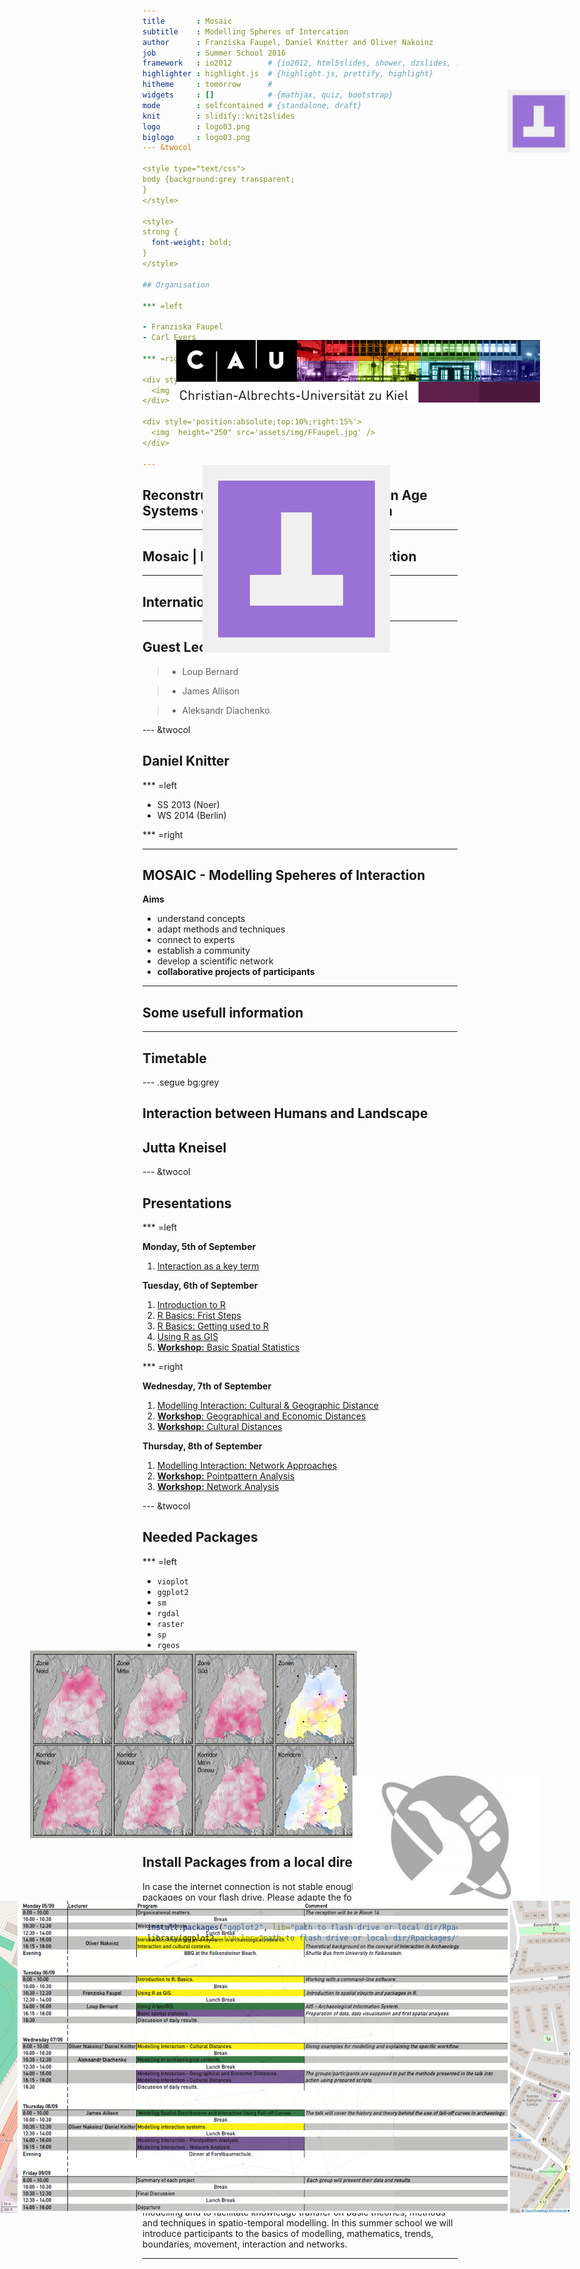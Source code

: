 ```yaml
---
title       : Mosaic 
subtitle    : Modelling Spheres of Intercation
author      : Franziska Faupel, Daniel Knitter and Oliver Nakoinz
job         : Summer School 2016
framework   : io2012        # {io2012, html5slides, shower, dzslides, ...}
highlighter : highlight.js  # {highlight.js, prettify, highlight}
hitheme     : tomorrow      # 
widgets     : []            # {mathjax, quiz, bootstrap}
mode        : selfcontained # {standalone, draft}
knit        : slidify::knit2slides
logo        : logo03.png
biglogo     : logo03.png
--- &twocol

<style type="text/css">
body {background:grey transparent;
}
</style>

<style>
strong {
  font-weight: bold;
}
</style>

## Organisation

*** =left

- Franziska Faupel
- Carl Evers

*** =right

<div style='position:absolute;bottom:10%;right:15%'>
  <img  height="300" src='assets/img/cevers.png' />
</div>

<div style='position:absolute;top:10%;right:15%'>
  <img  height="250" src='assets/img/FFaupel.jpg' />
</div>

---
```


## Reconstructing and Modelling Early Iron Age Systems of Interaction and Distribution

<div style='position:absolute;bottom:10%;right:5%'>
  <img  height="450" src='assets/img/shkr.png' />
</div>

<div style='position:absolute;bottom:25%;left:5%'>
  <img  height="300" src='assets/img/pic51.png' />
</div>


---

## Mosaic | Modelling Speheres of Interaction

<div style='position:absolute;bottom:10%;right:20%'>
  <img  height="500" src='assets/img/mosaic.png' />
</div>

---

## International Center

<div style='position:absolute;bottom:10%;left:10%'>
  <img  height="500" src='assets/img/IntCenter.png' />
</div>

<div style='position:absolute;top:15%;right:10%'>
  <img  height="100" src='assets/img/CAu.png' />
</div>

--- 

## Guest Lectures

>- Loup Bernard

>- James Allison

>- Aleksandr Diachenko

--- &twocol

## Daniel Knitter

*** =left

- SS 2013 (Noer)
- WS 2014 (Berlin)

*** =right

<div style='position:absolute;bottom:10%;right:10%'>
  <img  height="450" src='assets/img/diss.jpg' />
</div>

<div style='position:absolute;bottom:10%;left:15%'>
  <img  height="300" src='assets/img/buch.jpeg' />
</div>

---

## MOSAIC - Modelling Speheres of Interaction

**Aims**
- understand concepts
- adapt methods and techniques
- connect to experts
- establish a community
- develop a scientific network
- **collaborative projects of participants**

<div style='position:absolute;bottom:20%;right:10%'>
  <img  height="300" src='assets/img/panic.jpg' />
</div>

---

## Some usefull information

<div style='position:absolute;bottom:10%;right:5%'>
  <img  height="500" src='assets/img/Ufg_Lage.png' />
</div>

---

## Timetable

<div style='position:absolute;bottom:10%;right:15%'>
  <img  height="500" src='assets/img/time.png' />
</div>

--- .segue bg:grey

## Interaction between Humans and Landscape

## Jutta Kneisel

<a class="btn btn-primary btn-large" href='https://isaakiel.github.io/index.html'>
 <img  height="100" width="100" style='position:absolute;top:5%;right:5%' src='assets/img/ISAAK.png' />
</a>

--- &twocol

## Presentations

*** =left

**Monday, 5th of September**

1. [Interaction as a key term](01-interaction/index.html)

**Tuesday, 6th of September**

1. [Introduction to R](02-introduction/index.html)
2. [R Basics: Frist Steps](03-R_basics01/index.html)
3. [R Basics: Getting used to R](04-R_basics02/index.html)
4. [Using R as GIS](05-R_GIS/index.html)
5. [**Workshop:** Basic Spatial Statistics](06-WS_Basic_Spatial_Statistics/index.html)

*** =right

**Wednesday, 7th of September**

1. [Modelling Interaction: Cultural & Geographic Distance](07-cul_distances/index.html)
2. [**Workshop**: Geographical and Economic Distances](08-WS_Geo_Eco_Distances/index.html)
3. [**Workshop:** Cultural Distances](09-WS_Cul_Distances/index.html)

**Thursday, 8th of September**

1. [Modelling Interaction: Network Approaches](10-Network_Analysis/index.html)
2. [**Workshop:** Pointpattern Analysis](11-WS_Pointpattern/index.html)
3. [**Workshop:** Network Analysis](12-WS_Network/index.html)

<a class="btn btn-primary btn-large" href='https://isaakiel.github.io/index.html'>
 <img  height="100" width="100" style='position:absolute;top:5%;right:5%' src='assets/img/ISAAK.png' />
</a>

--- &twocol

## Needed Packages

*** =left
- `vioplot`
- `ggplot2`
- `sm`
- `rgdal`
- `raster`
-  `sp`
- `rgeos`
- `maptools`
- `proj4`
- `gstat`

*** =right

- `foreign`
- `shapefiles`
- `plyr`
- `RSAGA`
- `Matrix`
- `spdep`
- `nlme`
- `rpart`
- `spatstat`
- `igraph`
- `RANN`

---

## Install Packages from a local directory

In case the internet connection is not stable enough, you find all needed packages on your flash drive.
Please adapte the follwing code to your needs. 


```r
 install.packages("ggplot2", lib="path to flash drive or local dir/Rpackages/")
 library(ggplot2, lib.loc="path to flash drive or local dir/Rpackages/")
```

---

## MOSAIC - Modelling Speheres of Interaction

**Aim**

This Summer School focuses on interaction as a key concept in social life, and 
on methods for reconstructing and modeling spheres of interaction at different 
spatial and temporal scales. Students will learn an innovative approach, used in
recent studies, for modelling spheres of interaction. The course will cover a 
variety of theories and concepts that will enable students to apply this method 
to further regions, material groups, and time periods. The course is divided 
into individual lessons presented by experts, thus providing a diverse overview 
of approaches.

---

## MOSAIC - Modelling Speheres of Interaction

**About Mosaic**

At Kiel University there is a growing interdisciplinary community which strives 
to establish an integrative concept and culture of modelling. The intention 
behind Mosaic is to convey the Kiel spirit of interdisciplinary modelling and to
facilitate knowledge transfer on basic theories, methods and techniques in 
spatio-temporal modelling. In this summer school we will introduce participants 
to the basics of modelling, mathematics, trends, boundaries, movement, 
interaction and networks.

---

<a class="btn btn-primary btn-large" href='https://isaakiel.github.io/index.html'>
 <img  height="300" width="300" style='position:absolute;top:20%;right:35%' src='assets/img/ISAAK.png' />
</a>
